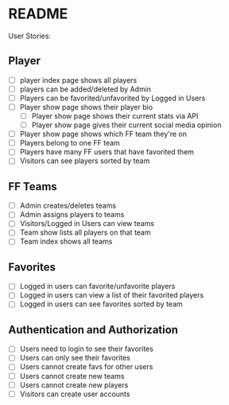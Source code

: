# README

User Stories:

## Player
* [ ] player index page shows all players
* [ ] players can be added/deleted by Admin
* [ ] Players can be favorited/unfavorited by Logged in Users
* [ ] Player show page shows their player bio
  * [ ] Player show page shows their current stats via API
  * [ ] Player show page gives their current social media opinion
* [ ] Player show page shows which FF team they're on
* [ ] Players belong to one FF team
* [ ] Players have many FF users that have favorited them
* [ ] Visitors can see players sorted by team

## FF Teams
* [ ] Admin creates/deletes teams
* [ ] Admin assigns players to teams
* [ ] Visitors/Logged in Users can view teams
* [ ] Team show lists all players on that team
* [ ] Team index shows all teams

## Favorites
* [ ] Logged in users can favorite/unfavorite players
* [ ] Logged in users can view a list of their favorited players
* [ ] Logged in users can see favorites sorted by team

## Authentication and Authorization
* [ ] Users need to login to see their favorites
* [ ] Users can only see their favorites
* [ ] Users cannot create favs for other users
* [ ] Users cannot create new teams
* [ ] Users cannot create new players
* [ ] Visitors can create user accounts
